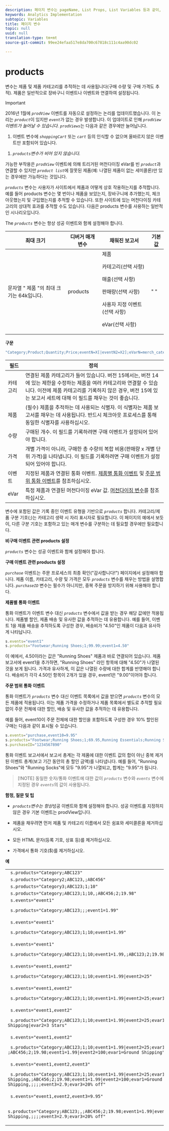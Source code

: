 ```yaml
---
description: 페이지 변수는 pageName, List Props, List Variables 등과 같이, 보고서를 직접 채웁니다.
keywords: Analytics Implementation
subtopic: Variables
title: 페이지 변수
topic: null
uuid: null
translation-type: tm+mt
source-git-commit: 99ee24efaa517e8da700c67818c111c4aa90dc02

---
```



# products

 변수는 제품 및 제품 카테고리를 추적하는 데 사용됩니다(구매 수량 및 구매 가격도 추적). 제품은 일반적으로 장바구니 이벤트나 이벤트와 연결하여 설정됩니다.


<!-- 

products.xml

 -->

>[!IMPORTANT]
>
>2016년 1월에 *`prodView`* 이벤트를 자동으로 설정하는 논리를 업데이트했습니다. 이 논리는 *`product`*&#x200B;이 있지만 *`event`*&#x200B;가 없는 경우 발생합니다. 이 업데이트로 인해 *`prodView`이벤트가 늘어날 수 있습니다.* *`prodViews`*&#x200B;는 다음과 같은 경우에만 늘어납니다.
>
>1. 이벤트 변수에 *`shoppingCart`* 또는 *`cart`* 등의 인식할 수 없으며 올바르지 않은 이벤트만 포함되어 있습니다.
   >
   >
1. *`products`변수가 비어 있지 않습니다.*
>
>
가능한 부작용은 *`prodView`* 이벤트에 의해 트리거된 머천다이징 eVar를 빈 *`product`*&#x200B;과 연결할 수 있지만 *`product list`*&#x200B;에 잘못된 제품(예: 나열된 제품이 없는 세미콜론)만 있는 경우에만 가능하다는 것입니다. 

*`products`* 변수는 사용자가 사이트에서 제품과 어떻게 상호 작용하는지를 추적합니다. 예를 들어 products 변수는 몇 번이나 제품을 보았는지, 장바구니에 추가했는지, 체크아웃했는지 및 구입했는지를 추적할 수 있습니다. 또한 사이트에 있는 머천다이징 카테고리의 상대적 효과를 추적할 수도 있습니다. 다음은 products 변수를 사용하는 일반적인 시나리오입니다.

The *`products`* 변수는 항상 성공 이벤트와 함께 설정해야 합니다.

<table id="table_D5A11AFDDD364D0993D387906343DDF3"> 
 <thead> 
  <tr> 
   <th class="entry"> 최대 크기 </th> 
   <th class="entry"> 디버거 매개 변수 </th> 
   <th class="entry"> 채워진 보고서 </th> 
   <th class="entry"> 기본값 </th> 
  </tr> 
 </thead>
 <tbody> 
  <tr> 
   <td> <p>문자열 "<span class="wintitle"> 제품 </span>"의 최대 크기는 64k입니다. </p> </td> 
   <td> products </td> 
   <td> 제품 <p>카테고리(선택 사항) </p> <p>매출(선택 사항) </p> <p>판매량(선택 사항) </p> <p>사용자 지정 이벤트(선택 사항) </p> <p>eVar(선택 사항) </p> </td> 
   <td> " " </td> 
  </tr> 
 </tbody> 
</table>

**구문**

```js
"Category;Product;Quantity;Price;eventN=X[|eventN2=X2];eVarN=merch_category[|eVarN2=merch_category2]"
```

| 필드 | 정의 |
|---|---|
| 카테고리 | 연결된 제품 카테고리가 들어 있습니다. 버전 15에서는, 버전 14에 있는 제한을 수정하는 제품을 여러 카테고리와 연결할 수 있습니다. 이전에 제품 카테고리를 기록하지 않은 경우, 버전 15에 있는 보고서 세트에 대해 이 필드를 채우는 것이 좋습니다. |
| 제품 | (필수) 제품을 추적하는 데 사용되는 식별자. 이 식별자는 제품 보고서를 채우는 데 사용됩니다. 반드시 체크아웃 프로세스를 통해 동일한 식별자를 사용하십시오. |
| 수량 | 구매된 개수. 이 필드를 기록하려면 구매 이벤트가 설정되어 있어야 합니다. |
| 가격 | 개별 가격이 아니라, 구매한 총 수량의 복합 비용(판매량 x 개별 단위 가격)을 나타냅니다. 이 필드를 기록하려면 구매 이벤트가 설정되어 있어야 합니다. |
| 이벤트 | 지정된 제품과 연결된 통화 이벤트. [제품별 통화 이벤트](https://helpx.adobe.com/analytics/kb/comparing-event-types.html) 및 [주문 범위 통화 이벤트](https://helpx.adobe.com/analytics/kb/comparing-event-types.html)를 참조하십시오. |
| eVar | 특정 제품과 연결된 머천다이징 eVar 값. [머천다이징 변수](/help/components/c-variables/c-merch-variables/var-merchandising.md)를 참조하십시오. |

변수에 포함된 값은 기록 중인 이벤트 유형을 기반으로 *`products`* 합니다. 카테고리/제품 구분 기호(;)는 카테고리 생략 시 자리 표시자로 필요합니다. 이 페이지의 예에서 보듯이, 다른 구분 기호는 포함하고 있는 매개 변수를 구분하는 데 필요할 경우에만 필요합니다.

**비구매 이벤트 관련 products 설정**

*`products`* 변수는 성공 이벤트와 함께 설정해야 합니다.

**구매 이벤트 관련 products 설정**

*`purchase`* 이벤트는 주문 프로세스의 최종 확인("감사합니다!") 페이지에서 설정해야 합니다. 제품 이름, 카테고리, 수량 및 가격은 모두 *`products`* 변수를 채우는 방법을 설명합니다. *`purchaseID`* 변수는 필수가 아니지만, 중복 주문을 방지하기 위해 사용해야 합니다.

**제품별 통화 이벤트**

통화 이벤트가 이벤트 변수 대신 *`products`* 변수에서 값을 받는 경우 해당 값에만 적용됩니다. 제품별 할인, 제품 배송 및 유사한 값을 추적하는 데 유용합니다. 예를 들어, 이벤트 1을 제품 배송을 추적하도록 구성한 경우, 배송비가 "4.50"인 제품이 다음과 유사하게 나타납니다.

```js
s.events="event1" 
s.products="Footwear;Running Shoes;1;99.99;event1=4.50"
```

이 예에서, 4.50이라는 값은 "Running Shoes" 제품과 바로 연결되어 있습니다. 제품 보고서에 event1을 추가하면, "Running Shoes" 라인 항목에 대해 "4.50"가 나열된 것을 보게 됩니다. 가격과 유사하게, 이 값은 나열된 수량에 대한 합계를 반영해야 합니다. 배송비가 각각 4.50인 항목이 2개가 있을 경우, event1은 "9.00"이어야 합니다.

**주문 범위 통화 이벤트**

통화 이벤트가 *`products`* 변수 대신 이벤트 목록에서 값을 받으면 *`products`* 변수의 모든 제품에 적용됩니다. 이는 제품 가격을 수정하거나 제품 목록에서 별도로 추적할 필요 없이 주문 전체에 대한 할인, 배송 및 유사한 값을 추적하는 데 유용합니다.

예를 들어, event10이 주문 전체에 대한 할인을 포함하도록 구성한 경우 10% 할인된 구매는 다음과 같이 표시될 수 있습니다.

```js
s.events="purchase,event10=9.95" 
s.products="Footwear;Running Shoes;1;69.95,Running Essentials;Running Socks;10;29.50" 
s.purchaseID="1234567890"
```

통화 이벤트 보고서에서 보고서 총계는 각 제품에 대한 이벤트 값의 합이 아닌 중복 제거된 이벤트 총계(보고 기간 동안의 총 할인 금액)를 나타냅니다. 예를 들어, "Running Shoes"와 "Running Socks"에 모두 "9.95"가 나열되고, 합계는 "9.95"가 됩니다.

> [!NOTE] 동일한 숫자/통화 이벤트에 대한 값이 *`products`* 변수와 *`events`* 변수에 지정된 경우 *`events`*&#x200B;의 값이 사용됩니다.

**함정, 질문 및 팁**

* *`products`변수는 항상*&#x200B;성공 이벤트와 함께 설정해야 합니다. 성공 이벤트를 지정하지 않은 경우 기본 이벤트는 prodView입니다.

* 제품을 채우려면 먼저 제품 및 카테고리 이름에서 모든 쉼표와 세미콜론을 제거하십시오.
* 모든 HTML 문자(등록 기호, 상표 등)를 제거하십시오.
* 가격에서 통화 기호($)를 제거하십시오.

**예**

<table id="table_6F1334E73CE048A5AC0CC28B561C1B2D"> 
 <tbody> 
  <tr> 
   <td colname="col1"> <code> s.products="Category;ABC123" </code> </td> 
  </tr> 
  <tr> 
   <td colname="col1"> <code> s.products="Category2;ABC123,;ABC456" </code> </td> 
  </tr> 
  <tr> 
   <td colname="col1"> <code> s.products="Category3;ABC123;1;10" </code> </td> 
  </tr> 
  <tr> 
   <td colname="col1"> <code> s.products="Category;ABC123;1;10,;ABC456;2;19.98" </code> </td> 
  </tr> 
  <tr> 
   <td colname="col1"> <code> s.events="event1" </code> <p> <code> s.products="Category;ABC123;;;event1=1.99" </code> </p> </td> 
  </tr> 
  <tr> 
   <td colname="col1"> <code> s.events="event1" </code> <p> <code> s.products="Category;ABC123;1;10;event1=1.99" </code> </p> </td> 
  </tr> 
  <tr> 
   <td colname="col1"> <code> s.events="event1" </code> <p> <code> s.products="Category;ABC123;1;10;event1=1.99,;ABC123;2;19.98;event1=1.99" </code> </p> </td> 
  </tr> 
  <tr> 
   <td colname="col1"> <code> s.events="event1,event2" </code> <p> <code> s.products="Category;ABC123;1;10;event1=1.99|event2=25" </code> </p> </td> 
  </tr> 
  <tr> 
   <td colname="col1"> <code> s.events="event1,event2" </code> <p> <code> s.products="Category;ABC123;1;10;event1=1.99|event2=25;evar1=2 Day Shipping" </code> </p> </td> 
  </tr> 
  <tr> 
   <td colname="col1"> <code> s.events="event1,event2" </code> <p> <code> s.products="Category;ABC123;1;10;event1=1.99|event2=25;evar1=2 Day Shipping|evar2=3 Stars" </code> </p> </td> 
  </tr> 
  <tr> 
   <td colname="col1"> <code> s.events="event1,event2" </code> <p> <code> s.products="Category;ABC123;1;10;event1=1.99|event2=25;evar1=2 Day Shipping, ;ABC456;2;19.98;event1=1.99|event2=100;evar1=Ground Shipping" </code> </p> </td> 
  </tr> 
  <tr> 
   <td colname="col1"> <code> s.events="event1,event2,event3" </code> <p> <code> s.products="Category;ABC123;1;10;event1=1.99|event2=25;evar1=2 Day Shipping,;ABC456;2;19.98;event1=1.99|event2=100;evar1=Ground Shipping,;;;;event3=2.9;evar3=20% off" </code> </p> </td> 
  </tr> 
  <tr> 
   <td colname="col1"> <code> s.events="event1,event2,event3=9.95" </code> <p> <code> s.products="Category;ABC123;,;ABC456;2;19.98;event1=1.99|event2=100;evar1=Ground Shipping,;;;;event3=2.9;evar3=20% off" </code> </p> </td> 
  </tr> 
 </tbody> 
</table>

